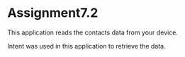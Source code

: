 # Assignment7.2

This application reads the contacts data from your device.

Intent was used in this application to retrieve the data.
